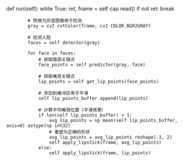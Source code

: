 def run(self):
        while True:
            ret, frame = self cap read()
            if not ret:
                break
                
            # 转换为灰度图像用于检测
            gray = cv2 cvtColor(frame, cv2 COLOR_BGR2GRAY)
            
            # 检测人脸
            faces = self detector(gray)
            
            for face in faces:
                # 获取面部关键点
                face_points = self predictor(gray, face)
                
                # 获取嘴唇关键点
                lip_points = self get_lip_points(face_points)
                
                # 添加到缓冲区用于平滑
                self lip_points_buffer append(lip_points)
                
                # 计算平均嘴唇位置（平滑效果）
                if len(self lip_points_buffer) > 1:
                    avg_lip_points = np mean(self lip_points_buffer, axis=0) astype(np int32)
                    # 重塑为正确的形状
                    avg_lip_points = avg_lip_points reshape(-1, 2)
                    self apply_lipstick(frame, avg_lip_points)
                else:
                    self apply_lipstick(frame, lip_points)
